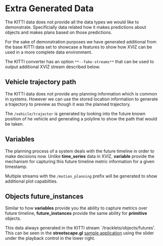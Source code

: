 # Extra Generated Data

The KITTI data does not provide all the data types we would like to demonstrate. Specificially data
related how it makes predictions about objects and makes plans based on those predictions.

For the sake of demonstration purposes we have generated additional from the base KITTI data set to
showcase a features to show how XVIZ can be used in a more complete data environment.

The KITTI converter has an option `**--fake-streams**` that can be used to output additional XVIZ
stream described below.

## Vehicle trajectory path

The KITTI data does not provide any planning information which is common in systems. However we can
use the stored location information to generate a trajectory to preview as though it was the planned
trajectory.

The `/vehicle/trajector` is generated by looking into the future known position of he vehicle and
generating a polyline to show the path that would be taken.

## Variables

The planning process of a system deals with the future timeline in order to make decisions now.
Unlike **time_series** data in XVIZ, **variable** provide the mechanism for capturing this future
timeline metric information for a given timestamp.

Multiple streams with the `/motion_planning` prefix will be generated to show additional plot
capabilties.

## Objects future_instances

Similar to how **variables** provide you the ability to capture metrics over future timeline,
**future_instances** provide the same ability for **primitive** objects.

This data always generated in the KITTI stream `/tracklets/objects/futures'. This can be seen in the
**streetscape.gl**
[sample application](https://github.com/uber/streetscape.gl/tree/master/docs/get-started/starter-kit.md)
using the slider under the playback control in the lower right.
